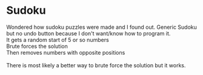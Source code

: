 # Sudoku
Wondered how sudoku puzzles were made and I found out. Generic Sudoku but no undo button because I don't want/know how to program it. <br>
It gets a random start of 5 or so numbers <br>
Brute forces the solution <br>
Then removes numbers with opposite positions <br> <br>
There is most likely a better way to brute force the solution but it works.
